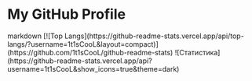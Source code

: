 <html lang="en">
<head>
    <meta charset="UTF-8">
    <meta name="viewport" content="width=device-width, initial-scale=1.0">
<!--     <title>1t1sCooL</title> -->
    <link rel="stylesheet" href="styles.css">
</head>
<body>

<div class="header">
    <h1>My GitHub Profile</h1>
    <p></p>
  markdown
[![Top Langs](https://github-readme-stats.vercel.app/api/top-langs/?username=1t1sCooL&layout=compact)](https://github.com/1t1sCooL/github-readme-stats)
  ![Статистика](https://github-readme-stats.vercel.app/api?username=1t1sCooL&show_icons=true&theme=dark)
</div>

</body>
</html>
